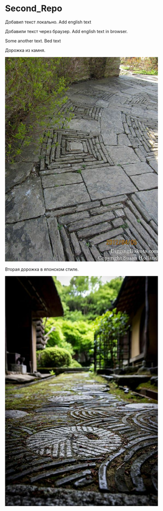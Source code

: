 ﻿# Second_Repo

Добавил текст локально. Add english text

Добавили текст через браузер. Add english text in browser.

Some another text.
Bed text

Дорожка из камня.

![](9f831ddc454eae617a1c820269057c5e.jpg)

Вторая дорожка в японском стиле.

![](3c2e56e36e0d9dc4af4d42955f76e992.jpg)
